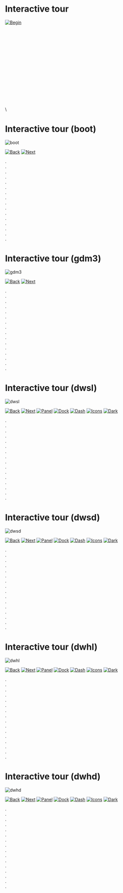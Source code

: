 # Interactive tour

[![Begin](../img/button_begin)](https://github.com/pl453s/linux-mint-gnome/blob/main/screens/tour.md#interactive-tour-boot)

\
\
\
\
\
\
\
\
\
\
\
\
\
\
\
\

# Interactive tour (boot)

![boot](../img/1_boot.png)

[![Back](../img/button_back_1)](https://github.com/pl453s/linux-mint-gnome/blob/main/screens/tour.md#interactive-tour-boot)
[![Next](../img/button_next_2)](https://github.com/pl453s/linux-mint-gnome/blob/main/screens/tour.md#interactive-tour-gdm3)

.  
.  
.  
.  
.  
.  
.  
.  
.  
.  
.  
.  
.  
.  
.  
.  

# Interactive tour (gdm3)

![gdm3](../img/2_gdm3.png)

[![Back](../img/button_back_2)](https://github.com/pl453s/linux-mint-gnome/blob/main/screens/tour.md#interactive-tour-boot)
[![Next](../img/button_next_2)](https://github.com/pl453s/linux-mint-gnome/blob/main/screens/tour.md#interactive-tour-dwsd)

.  
.  
.  
.  
.  
.  
.  
.  
.  
.  
.  
.  
.  
.  
.  
.  

# Interactive tour (dwsl)

![dwsl](../img/tour_dwsl.png)

[![Back](../img/button_back_2)](https://github.com/pl453s/linux-mint-gnome/blob/main/screens/tour.md#interactive-tour-gdm3)
[![Next](../img/button_next_2)](https://github.com/pl453s/linux-mint-gnome/blob/main/screens/tour.md#interactive-tour-awsl)
[![Panel](../img/button_panel_2)](https://github.com/pl453s/linux-mint-gnome/blob/main/screens/tour.md#interactive-tour-dwsl)
[![Dock](../img/button_dock_2)](https://github.com/pl453s/linux-mint-gnome/blob/main/screens/tour.md#interactive-tour-dmsl)
[![Dash](../img/button_dash_2)](https://github.com/pl453s/linux-mint-gnome/blob/main/screens/tour.md#interactive-tour-dgsl)
[![Icons](../img/button_icons_2)](https://github.com/pl453s/linux-mint-gnome/blob/main/screens/tour.md#interactive-tour-dwhl)
[![Dark](../img/button_dark_2)](https://github.com/pl453s/linux-mint-gnome/blob/main/screens/tour.md#interactive-tour-dwsd)

.  
.  
.  
.  
.  
.  
.  
.  
.  
.  
.  
.  
.  
.  
.  
.  

# Interactive tour (dwsd)

![dwsd](../img/tour_dwsd.png)

[![Back](../img/button_back_2)](https://github.com/pl453s/linux-mint-gnome/blob/main/screens/tour.md#interactive-tour-gdm3)
[![Next](../img/button_next_2)](https://github.com/pl453s/linux-mint-gnome/blob/main/screens/tour.md#interactive-tour-awsd)
[![Panel](../img/button_panel_2)](https://github.com/pl453s/linux-mint-gnome/blob/main/screens/tour.md#interactive-tour-dwsd)
[![Dock](../img/button_dock_2)](https://github.com/pl453s/linux-mint-gnome/blob/main/screens/tour.md#interactive-tour-dmsd)
[![Dash](../img/button_dash_2)](https://github.com/pl453s/linux-mint-gnome/blob/main/screens/tour.md#interactive-tour-dgsd)
[![Icons](../img/button_icons_2)](https://github.com/pl453s/linux-mint-gnome/blob/main/screens/tour.md#interactive-tour-dwhd)
[![Dark](../img/button_dark_2)](https://github.com/pl453s/linux-mint-gnome/blob/main/screens/tour.md#interactive-tour-dwsl)

.  
.  
.  
.  
.  
.  
.  
.  
.  
.  
.  
.  
.  
.  
.  
.  

# Interactive tour (dwhl)

![dwhl](../img/tour_dwhl.png)

[![Back](../img/button_back_2)](https://github.com/pl453s/linux-mint-gnome/blob/main/screens/tour.md#interactive-tour-gdm3)
[![Next](../img/button_next_2)](https://github.com/pl453s/linux-mint-gnome/blob/main/screens/tour.md#interactive-tour-awhl)
[![Panel](../img/button_panel_2)](https://github.com/pl453s/linux-mint-gnome/blob/main/screens/tour.md#interactive-tour-dwhl)
[![Dock](../img/button_dock_2)](https://github.com/pl453s/linux-mint-gnome/blob/main/screens/tour.md#interactive-tour-dmhl)
[![Dash](../img/button_dash_2)](https://github.com/pl453s/linux-mint-gnome/blob/main/screens/tour.md#interactive-tour-dghl)
[![Icons](../img/button_icons_2)](https://github.com/pl453s/linux-mint-gnome/blob/main/screens/tour.md#interactive-tour-dwsl)
[![Dark](../img/button_dark_2)](https://github.com/pl453s/linux-mint-gnome/blob/main/screens/tour.md#interactive-tour-dwhd)

.  
.  
.  
.  
.  
.  
.  
.  
.  
.  
.  
.  
.  
.  
.  
.  

# Interactive tour (dwhd)

![dwhd](../img/tour_dwhd.png)

[![Back](../img/button_back_2)](https://github.com/pl453s/linux-mint-gnome/blob/main/screens/tour.md#interactive-tour-gdm3)
[![Next](../img/button_next_2)](https://github.com/pl453s/linux-mint-gnome/blob/main/screens/tour.md#interactive-tour-awhd)
[![Panel](../img/button_panel_2)](https://github.com/pl453s/linux-mint-gnome/blob/main/screens/tour.md#interactive-tour-dwhd)
[![Dock](../img/button_dock_2)](https://github.com/pl453s/linux-mint-gnome/blob/main/screens/tour.md#interactive-tour-dmhd)
[![Dash](../img/button_dash_2)](https://github.com/pl453s/linux-mint-gnome/blob/main/screens/tour.md#interactive-tour-dghd)
[![Icons](../img/button_icons_2)](https://github.com/pl453s/linux-mint-gnome/blob/main/screens/tour.md#interactive-tour-dwsd)
[![Dark](../img/button_dark_2)](https://github.com/pl453s/linux-mint-gnome/blob/main/screens/tour.md#interactive-tour-dwhl)

.  
.  
.  
.  
.  
.  
.  
.  
.  
.  
.  
.  
.  
.  
.  
.  
